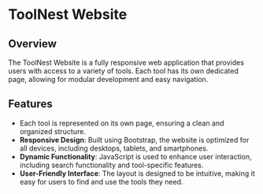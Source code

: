 # ToolNest Website

## Overview
The ToolNest Website is a fully responsive web application that provides users with access to a variety of tools. Each tool has its own dedicated page, allowing for modular development and easy navigation.

## Features
-  Each tool is represented on its own page, ensuring a clean and organized structure.
- **Responsive Design**: Built using Bootstrap, the website is optimized for all devices, including desktops, tablets, and smartphones.
- **Dynamic Functionality**: JavaScript is used to enhance user interaction, including search functionality and tool-specific features.
- **User-Friendly Interface**: The layout is designed to be intuitive, making it easy for users to find and use the tools they need.
